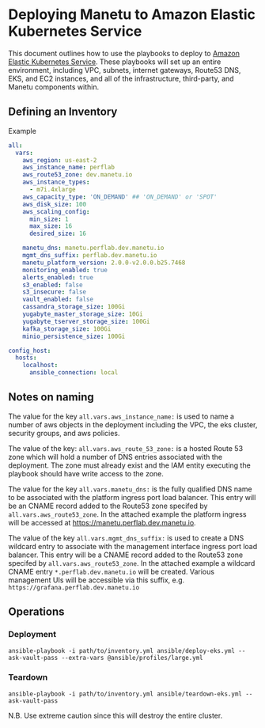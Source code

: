 # Deploying Manetu to Amazon Elastic Kubernetes Service

This document outlines how to use the playbooks to deploy to [Amazon Elastic Kubernetes Service](https://aws.amazon.com/pm/eks).  These playbooks will set up an entire environment, including VPC, subnets, internet gateways, Route53 DNS, EKS, and EC2 instances, and all of the infrastructure, third-party, and Manetu components within.

## Defining an Inventory

Example

```yaml
all:
  vars:
    aws_region: us-east-2
    aws_instance_name: perflab
    aws_route53_zone: dev.manetu.io
    aws_instance_types:
      - m7i.4xlarge
    aws_capacity_type: 'ON_DEMAND' ## 'ON_DEMAND' or 'SPOT'
    aws_disk_size: 100
    aws_scaling_config:
      min_size: 1
      max_size: 16
      desired_size: 16

    manetu_dns: manetu.perflab.dev.manetu.io
    mgmt_dns_suffix: perflab.dev.manetu.io
    manetu_platform_version: 2.0.0-v2.0.0.b25.7468
    monitoring_enabled: true
    alerts_enabled: true
    s3_enabled: false
    s3_insecure: false
    vault_enabled: false
    cassandra_storage_size: 100Gi
    yugabyte_master_storage_size: 10Gi
    yugabyte_tserver_storage_size: 100Gi
    kafka_storage_size: 100Gi
    minio_persistence_size: 100Gi

config_host:
  hosts:
    localhost:
      ansible_connection: local
```
## Notes on naming
The value for the key `all.vars.aws_instance_name:` is used to name a number of aws objects in the deployment including the VPC, the eks cluster, security groups, and aws policies. 

The value of the key: `all.vars.aws_route_53_zone:` is a hosted Route 53 zone which will hold a number of DNS entries associated with the deployment. The zone must already exist and the IAM entity executing the playbook should have write access to the zone.

The value for the key `all.vars.manetu_dns:` is the fully qualified DNS name to be associated with the platform ingress port load balancer. This entry will be an CNAME record added to the Route53 zone specifed by `all.vars.aws_route53_zone`. In the attached example the platform ingress will be accessed at https://manetu.perflab.dev.manetu.io.

The value of the key `all.vars.mgmt_dns_suffix:` is used to create a DNS wildcard entry to associate with the management interface ingress port load balancer. This entry will be a CNAME record added to the Route53 zone specifed by `all.vars.aws_route53_zone`. In the attached example a wildcard CNAME entry `*.perflab.dev.manetu.io` will be created. Various management UIs will be accessible via this suffix, e.g. `https://grafana.perflab.dev.manetu.io`

## Operations

### Deployment

```shell
ansible-playbook -i path/to/inventory.yml ansible/deploy-eks.yml --ask-vault-pass --extra-vars @ansible/profiles/large.yml
```

### Teardown

```shell
ansible-playbook -i path/to/inventory.yml ansible/teardown-eks.yml --ask-vault-pass
```

N.B. Use extreme caution since this will destroy the entire cluster.

